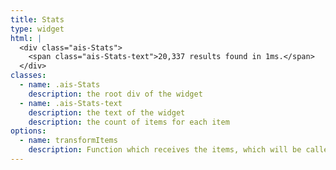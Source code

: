 ```yaml
---
title: Stats
type: widget
html: |
  <div class="ais-Stats">
    <span class="ais-Stats-text">20,337 results found in 1ms.</span>
  </div>
classes:
  - name: .ais-Stats
    description: the root div of the widget
  - name: .ais-Stats-text
    description: the text of the widget
    description: the count of items for each item
options:
  - name: transformItems
    description: Function which receives the items, which will be called before displaying them. Should return a new array with the same shape as the original array. Useful for mapping over the items to transform, remove or reorder them
---
```

